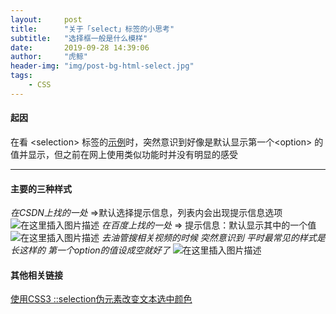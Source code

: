 ```yaml
---
layout:     post
title:      "关于「select」标签的小思考"
subtitle:   "选择框一般是什么模样"
date:       2019-09-28 14:39:06
author:     "虎鲸"
header-img: "img/post-bg-html-select.jpg"
tags:
    - CSS
---
```




#### 起因

在看 \<selection> 标签的[示例](https://www.w3school.com.cn/tiy/t.asp?f=html_select)时，突然意识到好像是默认显示第一个\<option> 的值并显示，但之前在网上使用类似功能时并没有明显的感受
***
#### 主要的三种样式
*在CSDN上找的一处* =>默认选择提示信息，列表内会出现提示信息选项
![在这里插入图片描述](https://img-blog.csdnimg.cn/20190928140451811.png)
*在百度上找的一处* =>  提示信息：默认显示其中的一个值
![在这里插入图片描述](https://img-blog.csdnimg.cn/20190928141535404.png)
*去油管搜相关视频的时候  突然意识到* 
*平时最常见的样式是长这样的 第一个option的值设成空就好了*
![在这里插入图片描述](https://img-blog.csdnimg.cn/20190928143515429.png)

#### 其他相关链接
[使用CSS3 ::selection伪元素改变文本选中颜色](https://www.zhangxinxu.com/wordpress/2010/10/css-css3-selection-range/)